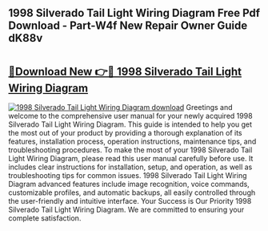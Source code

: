 ## 1998 Silverado Tail Light Wiring Diagram Free Pdf Download - Part-W4f New Repair Owner Guide dK88v

# <h2><a href="http://dfuehyr.blite.top/?on=1998+Silverado+Tail+Light+Wiring+Diagram">🔗Download New 👉🔴 1998 Silverado Tail Light Wiring Diagram</a></h2>

[![1998 Silverado Tail Light Wiring Diagram download](https://i.imgur.com/lujVjoI.png)](http://dfuehyr.blite.top/?on=1998+Silverado+Tail+Light+Wiring+Diagram)
Greetings and welcome to the comprehensive user manual for your newly acquired 1998 Silverado Tail Light Wiring Diagram. This guide is intended to help you get the most out of your product by providing a thorough explanation of its features, installation process, operation instructions, maintenance tips, and troubleshooting procedures. To make the most of your 1998 Silverado Tail Light Wiring Diagram, please read this user manual carefully before use. It includes clear instructions for installation, setup, and operation, as well as troubleshooting tips for common issues. 1998 Silverado Tail Light Wiring Diagram advanced features include image recognition, voice commands, customizable profiles, and automatic backups, all easily controlled through the user-friendly and intuitive interface. Your Success is Our Priority 1998 Silverado Tail Light Wiring Diagram. We are committed to ensuring your complete satisfaction.
